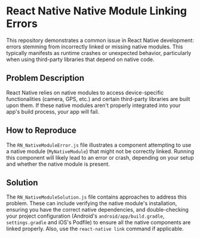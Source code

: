 # React Native Native Module Linking Errors

This repository demonstrates a common issue in React Native development: errors stemming from incorrectly linked or missing native modules.  This typically manifests as runtime crashes or unexpected behavior, particularly when using third-party libraries that depend on native code.

## Problem Description

React Native relies on native modules to access device-specific functionalities (camera, GPS, etc.) and certain third-party libraries are built upon them.  If these native modules aren't properly integrated into your app's build process, your app will fail.

## How to Reproduce

The `RN_NativeModuleError.js` file illustrates a component attempting to use a native module (`MyNativeModule`) that might not be correctly linked.  Running this component will likely lead to an error or crash, depending on your setup and whether the native module is present.

## Solution

The `RN_NativeModuleSolution.js` file contains approaches to address this problem.  These can include verifying the native module's installation, ensuring you have the correct native dependencies, and double-checking your project configuration (Android's `android/app/build.gradle`, `settings.gradle` and iOS's Podfile) to ensure all the native components are linked properly.  Also, use the `react-native link` command if applicable.